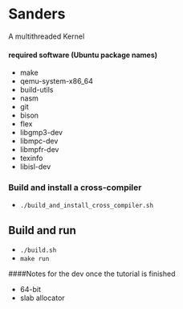 # Sanders
A multithreaded Kernel

#### required software (Ubuntu package names)
* make
* qemu-system-x86_64
* build-utils
* nasm
* git
* bison
* flex
* libgmp3-dev
* libmpc-dev
* libmpfr-dev
* texinfo
* libisl-dev

### Build and install a cross-compiler
* ```./build_and_install_cross_compiler.sh```

## Build and run
* ```./build.sh```
* ```make run```

####Notes for the dev once the tutorial is finished
* 64-bit
* slab allocator
